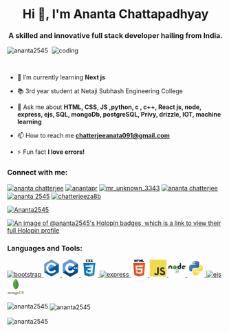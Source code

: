 <h1 align="center">Hi 👋, I'm Ananta Chattapadhyay</h1>
<h3 align="center">A skilled and innovative full stack developer hailing from India.</h3>

<img align='right' alt = 'coding' width="400px" src="https://user-images.githubusercontent.com/55389276/140866485-8fb1c876-9a8f-4d6a-98dc-08c4981eaf70.gif">

<p align="left"> <img src="https://komarev.com/ghpvc/?username=ananta2545&label=Profile%20views&color=0e75b6&style=flat" alt="ananta2545" /> </p>

<p align="left"> <a href="https://twitter.com/" target="blank"><img src="https://img.shields.io/twitter/follow/?logo=twitter&style=for-the-badge" alt="" /></a> </p>




- 🌱 I’m currently learning **Next js**

- 📚 3rd year student at Netaji Subhash Engineering College

- 💬 Ask me about **HTML, CSS, JS ,python, c , c++, React js, node, express, ejs, SQL, mongoDb, postgreSQL, Privy, drizzle, IOT, machine learning**

- 📫 How to reach me **chatterjeeanata091@gmail.com**

- ⚡ Fun fact **I love errors!**

<h3 align="left">Connect with me:</h3>
<p align="left">
<a href="https://linkedin.com/in/ananta chatterjee" target="blank"><img align="center" src="https://raw.githubusercontent.com/rahuldkjain/github-profile-readme-generator/master/src/images/icons/Social/linked-in-alt.svg" alt="ananta chatterjee" height="30" width="40" /></a>
<a href="https://kaggle.com/anantapr" target="blank"><img align="center" src="https://raw.githubusercontent.com/rahuldkjain/github-profile-readme-generator/master/src/images/icons/Social/kaggle.svg" alt="anantapr" height="30" width="40" /></a>
<a href="https://instagram.com/mr_unknown_3343" target="blank"><img align="center" src="https://raw.githubusercontent.com/rahuldkjain/github-profile-readme-generator/master/src/images/icons/Social/instagram.svg" alt="mr_unknown_3343" height="30" width="40" /></a>
<a href="https://www.hackerrank.com/ananta chatterjee" target="blank"><img align="center" src="https://raw.githubusercontent.com/rahuldkjain/github-profile-readme-generator/master/src/images/icons/Social/hackerrank.svg" alt="ananta chatterjee" height="30" width="40" /></a>
<a href="https://www.leetcode.com/ananta 2545" target="blank"><img align="center" src="https://raw.githubusercontent.com/rahuldkjain/github-profile-readme-generator/master/src/images/icons/Social/leet-code.svg" alt="ananta 2545" height="30" width="40" /></a>
<a href="https://auth.geeksforgeeks.org/user/chatterjeeza8b" target="blank"><img align="center" src="https://raw.githubusercontent.com/rahuldkjain/github-profile-readme-generator/master/src/images/icons/Social/geeks-for-geeks.svg" alt="chatterjeeza8b" height="30" width="40" /></a>
</p>

<p align="left"> <a href="https://github.com/ryo-ma/github-profile-trophy"><img src="https://github-profile-trophy.vercel.app/?username=Ananta2545" alt="Ananta2545" /></a> </p>

[![An image of @ananta2545's Holopin badges, which is a link to view their full Holopin profile](https://holopin.me/ananta2545)](https://holopin.io/@ananta2545)



<h3 align="left">Languages and Tools:</h3>
<p align="left"> 
  <a href="https://getbootstrap.com" target="_blank" rel="noreferrer"> 
    <img src="https://github.com/user-attachments/assets/679baa2c-7937-484d-a256-82ea1ee634e0" alt="bootstrap" width="40" height="40"/> 
  </a> 
  <a href="https://www.cprogramming.com/" target="_blank" rel="noreferrer"> 
    <img src="https://raw.githubusercontent.com/devicons/devicon/master/icons/c/c-original.svg" alt="c" width="40" height="40"/> 
  </a> 
  <a href="https://www.w3schools.com/cpp/" target="_blank" rel="noreferrer"> 
    <img src="https://raw.githubusercontent.com/devicons/devicon/master/icons/cplusplus/cplusplus-original.svg" alt="cplusplus" width="40" height="40"/> 
  </a> 
  <a href="https://www.w3schools.com/css/" target="_blank" rel="noreferrer"> 
    <img src="https://raw.githubusercontent.com/devicons/devicon/master/icons/css3/css3-original-wordmark.svg" alt="css3" width="40" height="40"/> 
  </a> 
  <a href="https://expressjs.com" target="_blank" rel="noreferrer"> 
    <img src="https://encrypted-tbn0.gstatic.com/images?q=tbn:ANd9GcTBPZFyy4-6ng6Krl7QYlibLQHtQBFfFmS-3Q&s" alt="express" width="40" height="40"/> 
  </a> 
  <a href="https://www.w3.org/html/" target="_blank" rel="noreferrer"> 
    <img src="https://raw.githubusercontent.com/devicons/devicon/master/icons/html5/html5-original-wordmark.svg" alt="html5" width="40" height="40"/> 
  </a> 
  <a href="https://developer.mozilla.org/en-US/docs/Web/JavaScript" target="_blank" rel="noreferrer"> 
    <img src="https://raw.githubusercontent.com/devicons/devicon/master/icons/javascript/javascript-original.svg" alt="javascript" width="40" height="40"/> 
  </a> 
  <a href="https://nodejs.org" target="_blank" rel="noreferrer"> 
    <img src="https://raw.githubusercontent.com/devicons/devicon/master/icons/nodejs/nodejs-original-wordmark.svg" alt="nodejs" width="40" height="40"/> 
  </a> 
  <a href="https://www.python.org" target="_blank" rel="noreferrer"> 
    <img src="https://raw.githubusercontent.com/devicons/devicon/master/icons/python/python-original.svg" alt="python" width="40" height="40"/> 
  </a> 
<!--   <a href="https://reactjs.org/" target="_blank" rel="noreferrer"> 
    <img src="https://raw.githubusercontent.com/devicons/devicon/master/icons/react/react-original-wordmark.svg" alt="react" width="40" height="40"/> 
  </a>  -->
  <a href="https://ejs.co" target="_blank" rel="noreferrer"> 
    <img src="https://blog.openreplay.com/images/serving-dynamic-html-using-embedded-javascript-ejs/images/hero.png" alt="ejs" width="40" height="40"/> 
  </a>
  <a href="https://www.mongodb.com/" target="_blank" rel="noreferrer"> 
    <img src="https://raw.githubusercontent.com/devicons/devicon/master/icons/mongodb/mongodb-original-wordmark.svg" alt="mongodb" width="40" height="40"/> 
  </a>
</p>


<p><img align="left" src="https://github-readme-stats.vercel.app/api/top-langs?username=ananta2545&show_icons=true&locale=en&layout=compact" alt="ananta2545" /></p>

<p>&nbsp;<img align="center" src="https://github-readme-stats.vercel.app/api?username=ananta2545&show_icons=true&locale=en" alt="ananta2545" /></p>

<p><img align="center" src="https://github-readme-streak-stats.herokuapp.com/?user=ananta2545&" alt="ananta2545" /></p>
